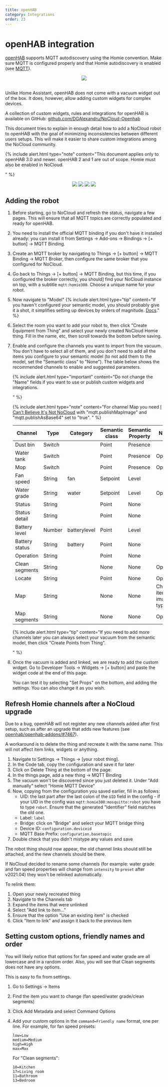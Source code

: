 ```yaml
---
title: openHAB
category: Integrations
order: 23
---
```


# openHAB integration

[openHAB](https://www.openhab.org/) supports MQTT autodiscovery using the Homie convention. Make sure MQTT is configured
properly and that Homie autodiscovery is enabled (see [MQTT](./mqtt)).

<div style="text-align: center;">
    <a href="https://homieiot.github.io" rel="noopener" target="_blank">
        <img src="./img/works-with-homie.svg" />
    </a>
    <br>
    <br>
</div>

Unlike Home Assistant, openHAB does not come with a vacuum widget out of the box. It does, however, allow adding custom
widgets for complex devices.

A collection of custom widgets, rules and integrations for openHAB is available on GitHub:
[github.com/DGAlexandru/NoCloud-Openhab](https://github.com/DGAlexandru/NoCloud-Openhab)

This document tries to explain in enough detail how to add a NoCloud robot to openHAB with the goal of minimizing
inconsistencies between different users setups. This will make it easier to share custom integrations among the NoCloud
community.

{% include alert.html type="note" content="This document applies only to openHAB 3.0 and newer. openHAB 2 and 1 are out
of scope.
Homie must also be enabled in NoCloud.

" %}

<div style="text-align: center">

<img src="./img/oh-widget-large.png"> <img src="./img/oh-widget-large-light.png">
<img src="./img/oh-widget-compact.png"> <img src="./img/oh-widget-xsmall-light.png">

</div>

## Adding the robot

1. Before starting, go to NoCloud and refresh the status, navigate a few pages. This will ensure that all MQTT topics
   are correctly populated and ready for openHAB.
2. You need to install the official MQTT binding if you don't have it installed already: you can install it from
   Settings → Add-ons → Bindings -> [+ button] → MQTT Binding.
3. Create an MQTT broker by navigating to Things → [+ button] → MQTT Binding → MQTT Broker, then configure the same
   broker that you configured for NoCloud.
4. Go back to Things → [+ button] → MQTT Binding, but this time, if you configured the broker correctly, you should]
   find your NoCloud instance on top, with a subtitle `mqtt:homie300`. Choose a unique name for your robot.
5. Now navigate to "Model"
   {% include alert.html type="tip" content="If you haven't configured your semantic model, you should probably give it
   a shot, it simplifies setting up devices by orders of
   magnitude. [Docs](https://www.openhab.org/docs/tutorial/model.html)." %}
6. Select the room you want to add your robot to, then click "Create Equipment from Thing" and select your newly created
   NoCloud Homie thing. Fill in the name, etc, then scroll towards the bottom before saving.
7. Enable and configure the channels you want to import from the vacuum. You don't have to select all of them, and you
   don't need to add all the items you configure to your semantic model (to not add them to the model, set the
   \"Semantic class\" to \"None\"). The table below shows the recommended channels to enable and suggested parameters.
   
   {% include alert.html type="important" content="Do not change the \"Name\" fields if you want to use or publish
   custom widgets and integrations.
   
   " %}
   
   {% include alert.html type="note" content="For channel Map you need
[I Can't Believe It's Not NoCloud](https://github.com/DGAlexandru/ICantBelieveItsNotNoCloud) with \"mqtt.publishMapImage\" and \"mqtt.publishAsBase64\" set to \"true\". 
   " %}
   
   | Channel        | Type      | Category     | Semantic class | Semantic Property | Notes        |
   | -------------- | --------- | ------------ | -------------- | ----------------- | ------------ |
   | Dust bin       | Switch    |              | Point          | Presence          |              |
   | Water tank     | Switch    |              | Point          | Presence          | Optional     |
   | Mop            | Switch    |              | Point          | Presence          | Optional     |
   | Fan speed      | String    | fan          | Setpoint       | Level             |              |
   | Water grade    | String    | water        | Setpoint       | Level             | Optional     |
   | Status         | String    |              | Point          | None              |              |
   | Status detail  | String    |              | Point          | None              |              |
   | Battery level  | Number    | batterylevel | Point          | Level             |              |
   | Battery status | String    | battery      | Point          | None              |              |
   | Operation      | String    |              | Point          | None              |              |
   | Clean segments | String    |              | None           | None              | Optional     |
   | Locate         | String    |              | Point          | None              | Optional     |
   | Map            | String    |              | None           | None              | Change item to image type |
   | Map segments   | String    |              | None           | None              | Optional     |

   {% include alert.html type="tip" content="If you need to add more channels later you can always select your vacuum
   from the semantic model, then click \"Create Points from Thing\".
   
   " %}

8. Once the vacuum is added and linked, we are ready to add the custom widget. Go to Developer Tools → Widgets →
   [+ button] and paste the widget code at the end of this page.
   
   You can test it by selecting "Set Props" on the bottom, and adding the settings. You can also change it as you wish.

## Refresh Homie channels after a NoCloud upgrade

Due to a bug, openHAB will not register any new channels added after first setup, such as after an upgrade that adds
new features (see [openhab/openhab-addons/#7467](https://github.com/openhab/openhab-addons/issues/7467)).

A workaround is to delete the thing and recreate it with the same name. This will not affect item links, widgets or
anything.

1. Navigate to Settings → Things → [your robot thing].
2. In the Code tab, copy the configuration and save it for later
3. Click on Delete Thing at the bottom of the page.
4. In the things page, add a new thing → MQTT Binding
5. The vacuum won't be discovered since you just deleted it. Under "Add manually" select "Homie MQTT Device"
6. Now, copying from the configuration you saved earlier, fill in as follows:
   - UID: the last part after the last colon of the `UID` field in the config - if your UID in the config was
     `mqtt:homie300:mosquitto:robot` you have to type `robot`. Ensure that the generated "Identifier" field matches the
     old one.
   - Label: `label`
   - Bridge: click on "Bridge" and select your MQTT bridge thing
   - Device ID: `configuration.deviceid`
   - MQTT Base Prefix: `configuration.basetopic`
7. Double check that you didn't mistype any values and save

The robot thing should now appear, the old channel links should still be attached, and the new channels should be there.

If NoCloud decided to rename some channels (for example: water grade and fan speed properties will change from
`intensity` to `preset` after v2021.04) they won't be relinked automatically.

To relink them:

1. Open your newly recreated thing
2. Navigate to the Channels tab
3. Expand the items that were unlinked
4. Select "Add link to item..."
5. Ensure that the option "Use an existing item" is checked
6. Click "Item to link" and assign it back to the previous item

## Setting custom options, friendly names and order

You will likely notice that options for fan speed and water grade are all lowercase and in a random order. Also, you
will see that Clean segments does not have any options.

This is easy to fix from settings.

1. Go to Settings → Items
2. Find the item you want to change (fan speed/water grade/clean segments)
3. Click Add Metadata and select Command Options
4. Add your custom options in the `command=Friendly name` format, one per line.
   For example, for fan speed presets:
   
   ```
   low=Low
   medium=Medium
   high=High
   max=Max
   ```
   
   For "Clean segments":

   ```
   10=Kitchen
   17=Living room
   11=Bathroom
   13=Bedroom
   ```

